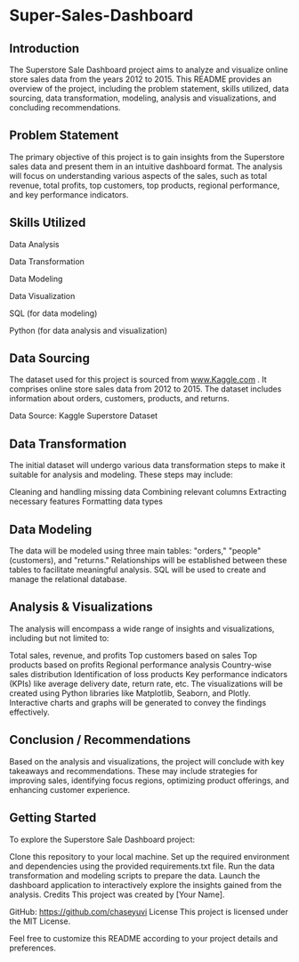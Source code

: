 # Super-Sales-Dashboard
## Introduction
The Superstore Sale Dashboard project aims to analyze and visualize online store sales data from the years 2012 to 2015. This README provides an overview of the project, including the problem statement, skills utilized, data sourcing, data transformation, modeling, analysis and visualizations, and concluding recommendations.

## Problem Statement
The primary objective of this project is to gain insights from the Superstore sales data and present them in an intuitive dashboard format. The analysis will focus on understanding various aspects of the sales, such as total revenue, total profits, top customers, top products, regional performance, and key performance indicators.

## Skills Utilized
Data Analysis

Data Transformation

Data Modeling

Data Visualization

SQL (for data modeling)

Python (for data analysis and visualization)
## Data Sourcing
The dataset used for this project is sourced from www.Kaggle.com . It comprises online store sales data from 2012 to 2015. The dataset includes information about orders, customers, products, and returns.

Data Source: Kaggle Superstore Dataset

## Data Transformation
The initial dataset will undergo various data transformation steps to make it suitable for analysis and modeling. These steps may include:

Cleaning and handling missing data
Combining relevant columns
Extracting necessary features
Formatting data types
## Data Modeling
The data will be modeled using three main tables: "orders," "people" (customers), and "returns." Relationships will be established between these tables to facilitate meaningful analysis. SQL will be used to create and manage the relational database.



## Analysis & Visualizations
The analysis will encompass a wide range of insights and visualizations, including but not limited to:

Total sales, revenue, and profits
Top customers based on sales
Top products based on profits
Regional performance analysis
Country-wise sales distribution
Identification of loss products
Key performance indicators (KPIs) like average delivery date, return rate, etc.
The visualizations will be created using Python libraries like Matplotlib, Seaborn, and Plotly. Interactive charts and graphs will be generated to convey the findings effectively.

## Conclusion / Recommendations
Based on the analysis and visualizations, the project will conclude with key takeaways and recommendations. These may include strategies for improving sales, identifying focus regions, optimizing product offerings, and enhancing customer experience.

## Getting Started
To explore the Superstore Sale Dashboard project:

Clone this repository to your local machine.
Set up the required environment and dependencies using the provided requirements.txt file.
Run the data transformation and modeling scripts to prepare the data.
Launch the dashboard application to interactively explore the insights gained from the analysis.
Credits
This project was created by [Your Name].

GitHub: https://github.com/chaseyuvi
License
This project is licensed under the MIT License.

Feel free to customize this README according to your project details and preferences.




